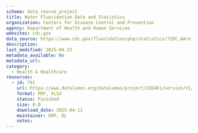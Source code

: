 ```yaml
---
schema: data_rescue_project 
title: Water Fluoridation Data and Statistics
organization: Centers for Disease Control and Prevention
agency: Department of Health and Human Services
websites: cdc.gov
data_source: https://www.cdc.gov/fluoridation/php/statistics/?CDC_AAref_Val=https://www.cdc.gov/fluoridation/statistics/index.htm
description: 
last_modified: 2025-04-23
metadata_available: No
metadata_url: 
category:
  - Health & Healthcare 
resources:
  - id: 791
    url: https://www.datalumos.org/datalumos/project/226461/version/V1/view
    format: PDF, XLSX
    status: Finished
    size: 0.0
    download_date: 2025-04-11
    maintainer: DRP, DL
    notes: 
---
```

